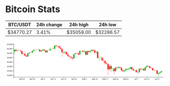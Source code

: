 # Bitcoin Stats

BTC/USDT|24h change|24h high|24h low|
|---|---|---|---|
|$34770.27|3.41%|$35058.00|$32286.57|

<img src="./chart.svg">
